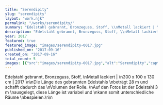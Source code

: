 ```yaml
---
title: "Serendipity"
slug: "serendipity"
layout: "work.njk"
permalink: "/works/serendipity/"
summary: "Edelstahl gebrannt, Bronzeguss, Stoff, \\nMetall lackiert | \\n300 x 100 x 130 cm | 2017"
description: "Edelstahl gebrannt, Bronzeguss, Stoff, \\nMetall lackiert | \\n300 x 100 x 130 cm | 2017  \\n\\nDie Länge des gebrannten Edelstahls \\nbeträgt 28 m und schafft dadurch das \\nVolumen der Rolle. \\nAuf den Fotos ist der Edelstahl 3 m \\nausgelegt, diese Länge ist variabel und \\nkann somit unterschiedliche Räume \\nbespielen.\\n\\n"
year: 2017
featured: true
featured_image: "images/serendipity-0017.jpg"
published_on: "2017-09-16"
created_on: "2017-09-16"
total_count: 5
images: [{"src":"images/serendipity-0017.jpg","alt":"Serendipity","caption":null,"order":1},{"src":"images/serendipity-0015.jpg","alt":"Serendipity","caption":null,"order":2},{"src":"images/serendipity-0013.jpg","alt":"Serendipity","caption":null,"order":3},{"src":"images/serendipity-0005.jpg","alt":"Serendipity","caption":null,"order":4},{"src":"images/serendipity-0020.jpg","alt":"Serendipity","caption":null,"order":5}]
---
```


Edelstahl gebrannt, Bronzeguss, Stoff, \nMetall lackiert | \n300 x 100 x 130 cm | 2017  \n\nDie Länge des gebrannten Edelstahls \nbeträgt 28 m und schafft dadurch das \nVolumen der Rolle. \nAuf den Fotos ist der Edelstahl 3 m \nausgelegt, diese Länge ist variabel und \nkann somit unterschiedliche Räume \nbespielen.\n\n